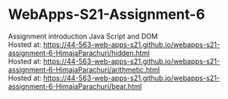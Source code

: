 # WebApps-S21-Assignment-6
Assignment introduction Java Script and DOM<br>
Hosted at: https://44-563-web-apps-s21.github.io/webapps-s21-assignment-6-HimajaParachuri/hidden.html<br>
Hosted at: https://44-563-web-apps-s21.github.io/webapps-s21-assignment-6-HimajaParachuri/arithmetic.html<br>
Hosted at: https://44-563-web-apps-s21.github.io/webapps-s21-assignment-6-HimajaParachuri/bear.html
